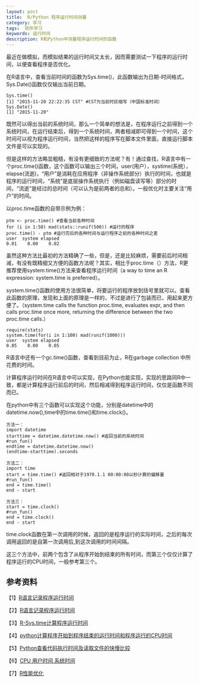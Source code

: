 ```yaml
---
layout: post
title:  R/Python 程序运行时间测量
category: 学习
tags:  软件学习
keywords: 运行时间
description: R和Python中测量程序运行时间的函数
---
```


最近在做模拟，而模拟结果的运行时间又太长，因而需要测试一下程序的运行时间，以便查看程序是否优化。

在R语言中，查看当前时间的函数为Sys.time()，此函数输出为日期-时间格式，Sys.Date()函数仅仅输出当前日期。

    Sys.time()
    [1] "2015-11-20 22:22:35 CST" #CST为当前时区缩写（中国标准时间）
    Sys.Date()
    [1] "2015-11-20"

既然可以得出当前的系统时间，那么一个简单的想法是，在程序运行之前得到一个系统时间，在运行结束后，得到一个系统时间，两者相减即可得到一个时间，这个时间可以视为程序运行时间，当然把这样的程序写在脚本文件里面，直接运行脚本文件是可以实现的。

但是这样的方法略显粗糙，有没有更细致的方法呢？有！通过查找，R语言中有一个proc.time()函数，这个函数可以输出三个时间，user(用户），systime(系统），elapse(流逝)，“用户”是消耗在应用程序（非操作系统部分）执行的时间，也就是程序的运行时间，“系统”是底层操作系统执行（例如磁盘读写等）部分的时间，“流逝”是经过的总时间（可以认为是前两者的总和）。一般优化时主要关注“用户”的时间。

以proc.time函数的自带示例为例：

    ptm <- proc.time() #查看当前各种时间
    for (i in 1:50) mad(stats::runif(500)) #运行的程序
    proc.time() - ptm #运行完后的各种时间与运行程序之前的各种时间之差
    user  system elapsed 
    0.01    0.00    0.02 

虽然这种方法比最初的方法精确了一些，但是，还是比较麻烦，需要前后时间相减，有没有既精细又方便的函数方法呢？其实，相比于proc.time（）方法，R更推荐使用system.time()方法来查看程序运行时间（a way to time an R expression: system.time is preferred）。

system.time()函数的使用方法很简单，将要运行的程序放到括号里就可以。查看此函数的原理，发现和上面的原理是一样的，不过是进行了包装而已，用起来更方便了。（system.time calls the function proc.time, evaluates expr, and then calls proc.time once more, returning the difference between the two proc.time calls.）

    require(stats)
    system.time(for(i in 1:100) mad(runif(1000)))
    user  system elapsed 
    0.05    0.00    0.05 

R语言中还有一个gc.time()函数，查看到目前为止，R在garbage collection 中所花费的时间。

计算程序运行时间在R语言中可以实现，在Python也能实现，实现的思路同R中一致，都是计算程序运行前后的时间，然后相减得到程序运行时间，仅仅是函数不同而已。

在python中有三个函数可以实现这个功能，分别是datetime中的datetime.now(),time中的time.time()和time.clock()。
    
    方法一：
    import datetime
    starttime = datetime.datetime.now() #返回当前的系统时间
    #run_fun()
    endtime = datetime.datetime.now()
    (endtime-starttime).seconds

    方法二：
    import time
    start = time.time() #返回相对于1970.1.1 00:00:00以秒计算的偏移量
    #run_fun()
    end = time.time()
    end - start
    
    方法三：
    start = time.clock()
    #run_fun()
    end = time.clock()
    end - start

time.clock函数在第一次调用的时候，返回的是程序运行的实际时间，之后的每次调用返回的是自第一次调用后,到这次调用的时间间隔。

这三个方法中，前两个包含了从程序开始到结束的所有时间，而第三个仅仅计算了程序运行的CPU时间，一般参考第三个。

## 参考资料

【1】[R语言记录程序运行时间](http://www.cnblogs.com/emanlee/p/3861144.html)

【2】[R语言记录程序运行时间](http://bbs.pinggu.org/thread-1335822-1-1.html)

【3】[R-Sys.time计算程序运行时间](https://www.douban.com/note/309562343/?type=like)

【4】[python计算程序开始到程序结束的运行时间和程序运行的CPU时间](http://www.jb51.net/article/43897.htm)

【5】[Python查看代码执行时间及读取文件的快慢比较](http://jingyan.baidu.com/article/ce09321b5f01782bff858ffa.html)

【6】[CPU 用户时间 系统时间](http://blog.csdn.net/volkswageos/article/details/6520973)

【7】[R性能优化](http://blog.csdn.net/xwydq/article/details/49861837)